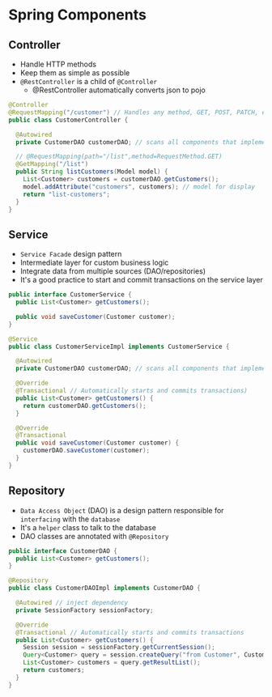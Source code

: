 # Spring Components

## Controller

- Handle HTTP methods
- Keep them as simple as possible
- `@RestController` is a child of `@Controller`
  - @RestController automatically converts json to pojo

```java
@Controller
@RequestMapping("/customer") // Handles any method, GET, POST, PATCH, etc
public class CustomerController {

  @Autowired
  private CustomerDAO customerDAO; // scans all components that implements this interface and picks the first

  // @RequestMapping(path="/list",method=RequestMethod.GET)
  @GetMapping("/list")
  public String listCustomers(Model model) {
    List<Customer> customers = customerDAO.getCustomers();
    model.addAttribute("customers", customers); // model for display
    return "list-customers";
  }
}
```

## Service

- `Service Facade` design pattern
- Intermediate layer for custom business logic
- Integrate data from multiple sources (DAO/repositories)
- It's a good practice to start and commit transactions on the service layer

```java
public interface CustomerService {
  public List<Customer> getCustomers();

  public void saveCustomer(Customer customer);
}
```

```java
@Service
public class CustomerServiceImpl implements CustomerService {

  @Autowired
  private CustomerDAO customerDAO; // scans all components that implements this interface and picks the first

  @Override
  @Transactional // Automatically starts and commits transactions)
  public List<Customer> getCustomers() {
    return customerDAO.getCustomers();
  }

  @Override
  @Transactional
  public void saveCustomer(Customer customer) {
    customerDAO.saveCustomer(customer);
  }
}
```

## Repository

- `Data Access Object` (DAO) is a design pattern responsible for `interfacing` with the `database`
- It's a `helper` class to talk to the database
- DAO classes are annotated with `@Repository`

```java
public interface CustomerDAO {
  public List<Customer> getCustomers();
}
```

```java
@Repository
public class CustomerDAOImpl implements CustomerDAO {

  @Autowired // inject dependency
  private SessionFactory sessionFactory;

  @Override
  @Transactional // Automatically starts and commits transactions
  public List<Customer> getCustomers() {
    Session session = sessionFactory.getCurrentSession();
    Query<Customer> query = session.createQuery("from Customer", Customer.class);
    List<Customer> customers = query.getResultList();
    return customers;
  }
}
```
